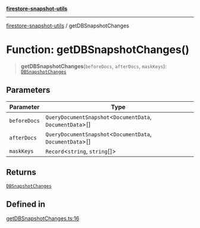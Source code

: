[**firestore-snapshot-utils**](../README.md)

---

[firestore-snapshot-utils](../README.md) / getDBSnapshotChanges

# Function: getDBSnapshotChanges()

> **getDBSnapshotChanges**(`beforeDocs`, `afterDocs`, `maskKeys`): [`DBSnapshotChanges`](../interfaces/DBSnapshotChanges.md)

## Parameters

| Parameter    | Type                                                        |
| ------------ | ----------------------------------------------------------- |
| `beforeDocs` | `QueryDocumentSnapshot`\<`DocumentData`, `DocumentData`\>[] |
| `afterDocs`  | `QueryDocumentSnapshot`\<`DocumentData`, `DocumentData`\>[] |
| `maskKeys`   | `Record`\<`string`, `string`[]\>                            |

## Returns

[`DBSnapshotChanges`](../interfaces/DBSnapshotChanges.md)

## Defined in

[getDBSnapshotChanges.ts:16](https://github.com/ericvera/firestore-snapshot-utils/blob/main/src/getDBSnapshotChanges.ts#L16)
